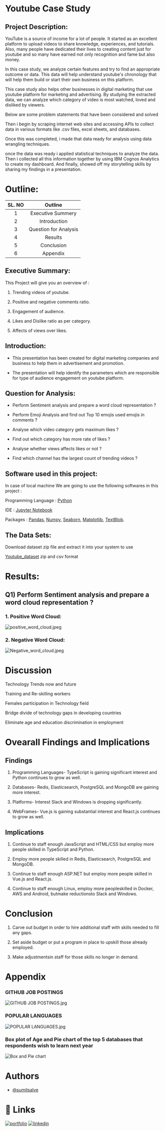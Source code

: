 # Youtube Case Study
## Project Description:

YouTube is a source of income for a lot of people. It started as an excellent platform to upload videos to share knowledge, experiences, and tutorials. Also, many people have dedicated their lives to creating content just for youtube and so many have earned not only recognition and fame but also money.

In this case study, we analyze certain features and try to find an appropriate outcome or data. This data will help understand youtube's chronology that will help them build or start their own business on this platform.

This case study also helps other businesses in digital marketing that use youtube platform for marketing and advertising. By studying the extracted data, we can analyze which category of video is most watched, loved and disliked by viewers.

Below are some problem statements that have been considered and solved

Then i begin by scraping internet web sites and accessing APIs to collect data in various formats like .csv files, excel sheets, and databases.   
 
 

Once this was completed, i made that data ready for analysis using data wrangling techniques. 
 


once the data was ready i applied statistical techniques to analyze the data.  Then i collected all this information together by using  IBM Cognos Analytics to create my dashboard. And finally, showed off my storytelling skills by sharing my findings in a presentation.

# Outline:

| SL. NO |       Outline       |
|:------:|:-------------------:|
|   1    |  Executive Summery  |
|   2    |    Introduction     |
|   3    | Question for Analysis |
|   4    |       Results       |
|   5    |     Conclusion      |
|   6    |      Appendix       |

## Executive Summary:

This Project will give you an overview of :

1. Trending videos of youtube.

2. Positive and negative comments ratio.

3. Engagement of audience.

4. Likes and Dislike ratio as per category.

5. Affects of views over likes.

## Introduction:

- This presentation has been created for digital marketing companies and business to help them in advertisement and promotion.


- The presentation will help identify the parameters which are responsible for type of audience engagement on youtube platform.

## Question for Analysis:

- Perform Sentiment analysis and prepare a word cloud representation ?

- Perform Emoji Analysis and find out Top 10 emojis used emojis in comments ?

- Analyse which video category gets maximum likes ?

- Find out which category has more rate of likes ?

- Analyse whether views affects likes or not ?

- Find which channel has the largest count of trending videos ? 

## Software used in this project:



In case of local machine We are going to use the following softwares in this project :

Programming Language : [Python](https://www.python.org/)

IDE : [Jupyter Notebook](https://jupyter.org/)

Packages : [Pandas](https://pandas.pydata.org/docs/reference/api/pandas.DataFrame.html), [Numpy](https://numpy.org/), [Seaborn](https://seaborn.pydata.org/), [Matplotlib](https://matplotlib.org/), [TextBlob](https://textblob.readthedocs.io/en/dev/).

## The Data Sets:
Download dataset zip file and extract it into your system to use

[Youtube_dataset](https://drive.google.com/drive/folders/17xmw-xuN0aw5RoQrqgoRzeTfMlKoXLby) zip and csv format

# Results:

## Q1) Perform Sentiment analysis and prepare a word cloud representation ?

### 1. Positive Word Cloud:

![positive_word_cloud.jpeg](https://github.com/rushikeshjawale/Youtube-case-study/blob/master/images/positive_word_cloud.jpeg)

### 2. Negative Word Cloud:

![Negative_word_cloud.jpeg](https://github.com/rushikeshjawale/Youtube-case-study/blob/master/images/Negative_word_cloud.jpeg)










# Discussion

Technology Trends now and future

Training and Re-skilling workers

Females participation in Technology field

Bridge divide of technology gaps in developing countries

Eliminate age and education discrimination in employment

# Ovearall Findings and Implications

## Findings

1. Programming Languages- TypeScript is gaining significant interest and Python continues to grow as well.

2. Databases- Redis, Elasticsearch, PostgreSQL and MongoDB are gaining more interest.

3. Platforms- Interest Slack and Windows is dropping significantly.

4. WebFrames- Vue.js is gaining substantial interest and React.js continues to grow as well.

## Implications

1. Continue to staff enough JavaScript and HTML/CSS but employ more people skilled in TypeScript and Python.

2. Employ more people skilled in Redis, Elasticsearch, PostgreSQL and MongoDB.

3. Continue to staff enough ASP.NET but employ more people skilled in Vue.js and React.js.

4. Continue to staff enough Linux, employ more peopleskilled in Docker, AWS and Android, butmake reductionsto Slack and Windows.


# Conclusion

1. Carve out budget in order to hire additional staff with skills needed to fill any gaps.

2. Set aside budget or put a program in place to upskill those already employed.

3. Make adjustmentsin staff for those skills no longer in demand.

# Appendix

### GITHUB JOB POSTINGS

![GITHUB JOB POSTINGS.jpg](https://github.com/sumitsalve98/IBM-Data-Analyst-Capstone-Project/blob/master/IBM%20Data%20Analyst%20Capstone%20Project/screenshots/GITHUB%20JOB%20POSTINGS.jpg)

### POPULAR LANGUAGES

![POPULAR LANGUAGES.jpg](https://github.com/sumitsalve98/IBM-Data-Analyst-Capstone-Project/blob/master/IBM%20Data%20Analyst%20Capstone%20Project/screenshots/POPULAR%20LANGUAGES.jpg)

### Box plot of Age and Pie chart of the top 5 databases that respondents wish to learn next year

![Box and Pie chart](https://github.com/sumitsalve98/IBM-Data-Analyst-Capstone-Project/blob/master/IBM%20Data%20Analyst%20Capstone%20Project/screenshots/Plot%20a%20box%20plot%20of%20Age%20and%20Pie%20chart%20of%20the%20top%205%20databases%20that%20respondents%20wish%20to%20learn%20next%20year.jpg)


# Authors

- [@sumitsalve](https://github.com/sumitsalve98)


# 🔗 Links
[![portfolio](https://img.shields.io/badge/my_portfolio-000?style=for-the-badge&logo=ko-fi&logoColor=white)](https://sumitsalve98.github.io/MyPortfolio/)
[![linkedin](https://img.shields.io/badge/linkedin-0A66C2?style=for-the-badge&logo=linkedin&logoColor=white)](https://www.linkedin.com/in/sumit-salve-72b818217/)









